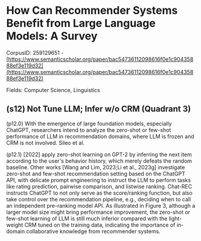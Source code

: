 # How Can Recommender Systems Benefit from Large Language Models: A Survey

CorpusID: 259129651 - [https://www.semanticscholar.org/paper/bac54736112098616f0e1c90435888ef3e119d32](https://www.semanticscholar.org/paper/bac54736112098616f0e1c90435888ef3e119d32)

Fields: Computer Science, Linguistics

## (s12) Not Tune LLM; Infer w/o CRM (Quadrant 3)
(p12.0) With the emergence of large foundation models, especially ChatGPT, researchers intend to analyze the zero-shot or few-shot performance of LLM in recommendation domains, where LLM is frozen and CRM is not involved. Sileo et al.

(p12.1) [2022] apply zero-shot learning on GPT-2 by inferring the next item according to the user's behavior history, which merely defeats the random baseline. Other works [Wang and Lim, 2023;Li et al., 2023g] investigate zero-shot and few-shot recommendation setting based on the ChatGPT API, with delicate prompt engineering to instruct the LLM to perform tasks like rating prediction, pairwise comparison, and listwise ranking. Chat-REC  instructs ChatGPT to not only serve as the score/ranking function, but also take control over the recommendation pipeline, e.g., deciding when to call an independent pre-ranking model API. As illustrated in Figure 3, although a larger model size might bring performance improvement, the zero-shot or few-shot learning of LLM is still much inferior compared with the light-weight CRM tuned on the training data, indicating the importance of in-domain collaborative knowledge from recommender systems.
